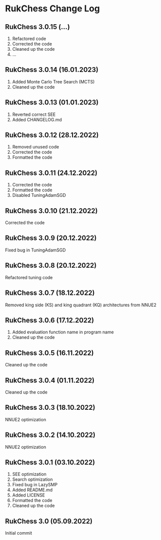 # RukChess Change Log

## RukChess 3.0.15 (...)

1. Refactored code
2. Corrected the code
3. Cleaned up the code
4. ...

## RukChess 3.0.14 (16.01.2023)

1. Added Monte Carlo Tree Search (MCTS)
2. Cleaned up the code

## RukChess 3.0.13 (01.01.2023)

1. Reverted correct SEE
2. Added CHANGELOG.md

## RukChess 3.0.12 (28.12.2022)

1. Removed unused code
2. Corrected the code
3. Formatted the code

## RukChess 3.0.11 (24.12.2022)

1. Corrected the code
2. Formatted the code
3. Disabled TuningAdamSGD

## RukChess 3.0.10 (21.12.2022)

Corrected the code

## RukChess 3.0.9 (20.12.2022)

Fixed bug in TuningAdamSGD

## RukChess 3.0.8 (20.12.2022)

Refactored tuning code

## RukChess 3.0.7 (18.12.2022)

Removed king side (KS) and king quadrant (KQ) architectures from NNUE2

## RukChess 3.0.6 (17.12.2022)

1. Added evaluation function name in program name
2. Cleaned up the code

## RukChess 3.0.5 (16.11.2022)

Cleaned up the code

## RukChess 3.0.4 (01.11.2022)

Cleaned up the code

## RukChess 3.0.3 (18.10.2022)

NNUE2 optimization

## RukChess 3.0.2 (14.10.2022)

NNUE2 optimization

## RukChess 3.0.1 (03.10.2022)

1. SEE optimization
2. Search optimization
3. Fixed bug in LazySMP
4. Added README.md
5. Added LICENSE
6. Formatted the code
7. Cleaned up the code

## RukChess 3.0 (05.09.2022)

Initial commit
